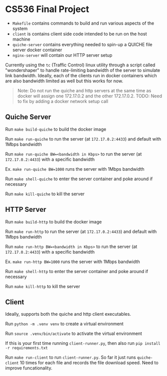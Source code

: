 # CS536 Final Project

- `Makefile` contains commands to build and run various aspects of the system
- `client` is contains client side code intended to be run on the host machine
- `quiche-server` contains everything needed to spin-up a QUICHE file server docker container
- `nginx-server` will contain our HTTP server setup

Currently using the `tc` (Traffic Control) linux utility through a script called "wondershaper" to handle rate-limiting bandwidth of the server to simulate link bandwidth. Ideally, each of the clients run in docker containers which are also bandwidth limited as well but this works for now.

>Note: Do not run the quiche and http servers at the same time as docker will assign one 172.17.0.2 and the other 172.17.0.2. 
>TODO: Need to fix by adding a docker network setup call 

## Quiche Server
Run 
```make build-quiche``` 
to build the docker image 

Run
```make run-quiche```
to run the server (at `172.17.0.2:4433`) and default with 1Mbps bandwidth

Run
```make run-quiche BW=<bandwidth in Kbps>```
to run the server (at `172.17.0.2:4433`) with a specific bandwidth

Ex.
```make run-quiche BW=1000```
runs the server with 1Mbps bandwidth

Run
```make shell-quiche```
to enter the server container and poke around if necessary

Run 
```make kill-quiche```
to kill the server

## HTTP Server
Run 
```make build-http``` 
to build the docker image 

Run
```make run-http```
to run the server (at `172.17.0.2:4433`) and default with 1Mbps bandwidth

Run
```make run-http BW=<bandwidth in Kbps>```
to run the server (at `172.17.0.2:4433`) with a specific bandwidth

Ex.
```make run-http BW=1000```
runs the server with 1Mbps bandwidth

Run
```make shell-http```
to enter the server container and poke around if necessary

Run 
```make kill-http```
to kill the server

## Client

Ideally, supports both the quiche and http client executables.

Run
```python -m .venv venv```
to create a virtual environment

Run
```source .venv/bin/activate```
to activate the virtual environment

If this is your first time running `client-runner.py`, then also run 
```pip install -r requirements.txt```

Run 
```make run-client```
to run `client-runner.py`. So far it just runs `quiche-client` 10 times for each file and records the file download speed. Need to improve funcationality.

